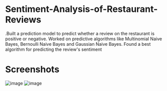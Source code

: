 # Sentiment-Analysis-of-Restaurant-Reviews
.Built a prediction model to predict whether a review on the restaurant is positive or negative. 
 Worked on predictive algorithms like Multinomial Naive Bayes, Bernoulli Naive Bayes and Gaussian Naive Bayes.
 Found a best algorithm for predicting the review's sentiment 
# Screenshots

![image](https://github.com/geek-anish/Sentiment-Analysis-of-Restaurant-Reviews/assets/51984675/f852a6cb-2581-4c02-bb06-ec1d3f80e61e)
![image](https://github.com/geek-anish/Sentiment-Analysis-of-Restaurant-Reviews/assets/51984675/8f53cc9f-c608-4682-9c21-138b1e96532f)

